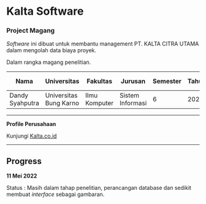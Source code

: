 # Kalta Software 
### Project Magang

*Software* ini dibuat untuk membantu management PT. KALTA CITRA UTAMA dalam mengolah data biaya proyek. 

Dalam rangka magang penelitian.


| Nama | Universitas | Fakultas | Jurusan | Semester | Tahun | Periode Magang |
| ---- | --- | -------- | ------- | -------- | ----- | --- |
| Dandy Syahputra | Universitas Bung Karno | Ilmu Komputer | Sistem Informasi | 6 | 2022 | April 2022 - |
---

**Profile Perusahaan**

Kunjungi <a href="https://kalta.co.id/id"> Kalta.co.id <a/>

---

## Progress

**11 Mei 2022**


Status  :   Masih dalam tahap penelitian, perancangan database dan sedikit membuat *interface* sebagai gambaran.

